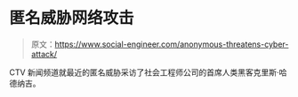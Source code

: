 # 匿名威胁网络攻击

> 原文：<https://www.social-engineer.com/anonymous-threatens-cyber-attack/>

CTV 新闻频道就最近的匿名威胁采访了社会工程师公司的首席人类黑客克里斯·哈德纳吉。